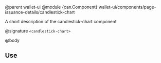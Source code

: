 @parent wallet-ui
@module {can.Component} wallet-ui/components/page-issuance-details/candlestick-chart <candlestick-chart>

A short description of the candlestick-chart component

@signature `<candlestick-chart>`

@body

## Use

